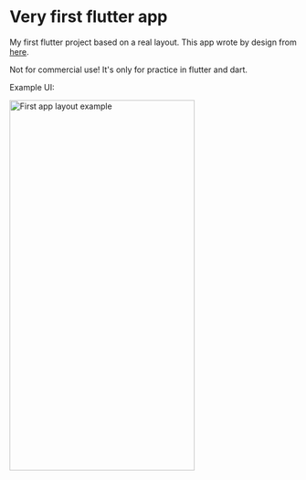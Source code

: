# Very first flutter app 

My first flutter project based on a real layout. This app wrote by design from [here](https://dribbble.com/shots/5757866-Agriculture-App-Design).

Not for commercial use! It's only for practice in flutter and dart.   

Example UI:

<img src="flutter_simple_app/doc/untitled.gif" alt="First app layout example" title="UI example" width="324" height="648" /> 